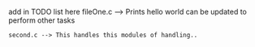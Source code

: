 add in TODO list here
	fileOne.c --> Prints hello world
		can be updated to perform other tasks

	second.c --> This handles this modules of handling..
